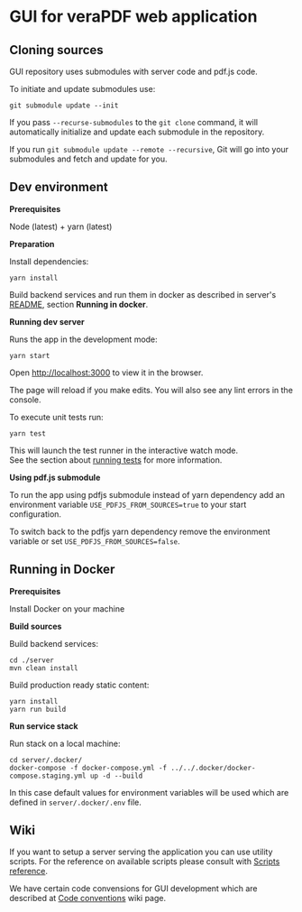# GUI for veraPDF web application

## Cloning sources

GUI repository uses submodules with server code and pdf.js code.

To initiate and update submodules use:

`git submodule update --init`

If you pass `--recurse-submodules` to the `git clone` command, it will automatically initialize and update each submodule in the repository.

If you run `git submodule update --remote --recursive`, Git will go into your submodules and fetch and update for you.

## Dev environment

**Prerequisites**

Node (latest) + yarn (latest)

**Preparation**

Install dependencies:

`yarn install`

Build backend services and run them in docker as described in server's [README](./server/README.md), 
section **Running in docker**.

**Running dev server**

Runs the app in the development mode:

`yarn start`

Open [http://localhost:3000](http://localhost:3000) to view it in the browser.

The page will reload if you make edits.
You will also see any lint errors in the console.

To execute unit tests run:

`yarn test`

This will launch the test runner in the interactive watch mode.<br />
See the section about [running tests](https://facebook.github.io/create-react-app/docs/running-tests) for more information.

**Using pdf.js submodule**

To run the app using pdfjs submodule instead of yarn dependency add an environment 
variable `USE_PDFJS_FROM_SOURCES=true` to your start configuration.

To switch back to the pdfjs yarn dependency remove the environment variable or set `USE_PDFJS_FROM_SOURCES=false`.

## Running in Docker

**Prerequisites**

Install Docker on your machine

**Build sources**

Build backend services:
```
cd ./server
mvn clean install
```

Build production ready static content:

```
yarn install
yarn run build
```

**Run service stack**

Run stack on a local machine:
```
cd server/.docker/
docker-compose -f docker-compose.yml -f ../../.docker/docker-compose.staging.yml up -d --build
```
In this case default values for environment variables will be used which are defined in `server/.docker/.env` file.

## Wiki

If you want to setup a server serving the application you can use utility scripts. For the reference on available scripts please consult with [Scripts reference](https://github.com/veraPDF/verapdf-webapp-gui/wiki/Scripts-reference).

We have certain code convensions for GUI development which are described at [Code conventions](https://github.com/veraPDF/verapdf-webapp-gui/wiki/Code-conventions) wiki page.
